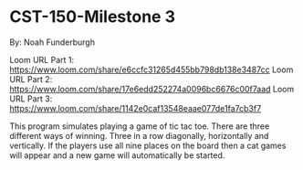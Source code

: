 # CST-150-Milestone 3
By: Noah Funderburgh

Loom URL Part 1: https://www.loom.com/share/e6ccfc31265d455bb798db138e3487cc
Loom URL Part 2: https://www.loom.com/share/17e6edd252274a0096bc6676c00f7aad
Loom URL Part 3: https://www.loom.com/share/1142e0caf13548eaae077de1fa7cb3f7

This program simulates playing a game of tic tac toe. There are three different ways of winning.
Three in a row diagonally, horizontally and vertically. If the players use all nine places on the board
then a cat games will appear and a new game will automatically be started.